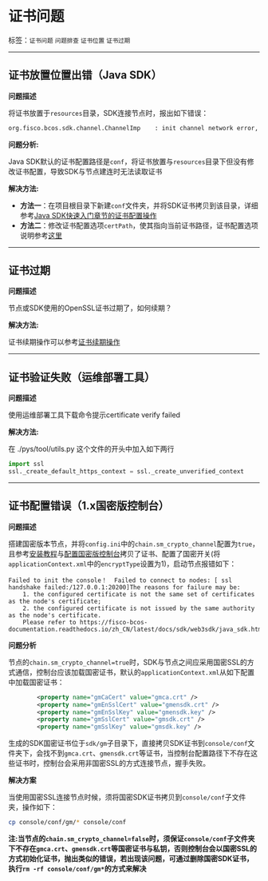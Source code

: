 # 证书问题

标签：``证书问题`` ``问题排查`` ``证书位置`` ``证书过期``

----

## 证书放置位置出错（Java SDK）

**问题描述**

将证书放置于`resources`目录，SDK连接节点时，报出如下错误：

```bash
org.fisco.bcos.sdk.channel.ChannelImp    : init channel network error, Not providing all the certificates to connect to the node! Please provide the certificates to connect with the block-chain.
```

**问题分析:** 

Java SDK默认的证书配置路径是`conf`，将证书放置与`resources`目录下但没有修改证书配置，导致SDK与节点建连时无法读取证书

**解决方法:**

- **方法一**：在项目根目录下新建`conf`文件夹，并将SDK证书拷贝到该目录，详细参考[Java SDK快速入门章节的证书配置操作](../sdk/java_sdk/quick_start.html#sdk)
- **方法二**：修改证书配置选项`certPath`，使其指向当前证书路径，证书配置选项说明参考[这里](../sdk/java_sdk/configuration.html#id5)
<hr>

## 证书过期

**问题描述**

节点或SDK使用的OpenSSL证书过期了，如何续期？

**解决方法:**

证书续期操作可以参考[证书续期操作](../blockchain_dev/certificates.html#id9)
<hr>

## 证书验证失败（运维部署工具）

**问题描述**

使用运维部署工具下载命令提示certificate verify failed

**解决方法:**

在 ./pys/tool/utils.py 这个文件的开头中加入如下两行

```python
import ssl
ssl._create_default_https_context = ssl._create_unverified_context
```
<hr>

## 证书配置错误（1.x国密版控制台）
**问题描述**

搭建国密版本节点，并将`config.ini`中的`chain.sm_crypto_channel`配置为`true`，且参考[安装教程](../tutorial/installation.md)与[配置国密版控制台](../console/console.html#id10)拷贝了证书、配置了国密开关(将`applicationContext.xml`中的`encryptType`设置为1)，启动节点报错如下：

```
Failed to init the console！  Failed to connect to nodes: [ ssl handshake failed:/127.0.0.1:20200]The reasons for failure may be:
	1. the configured certificate is not the same set of certificates as the node's certificate;
	2. the configured certificate is not issued by the same authority as the node's certificate.
	Please refer to https://fisco-bcos-documentation.readthedocs.io/zh_CN/latest/docs/sdk/web3sdk/java_sdk.html#id24
```

**问题分析**

节点的`chain.sm_crypto_channel=true`时，SDK与节点之间应采用国密SSL的方式通信，控制台应该加载国密证书，默认的`applicationContext.xml`从如下配置中加载国密证书：

```xml
        <property name="gmCaCert" value="gmca.crt" />
        <property name="gmEnSslCert" value="gmensdk.crt" />
        <property name="gmEnSslKey" value="gmensdk.key" />
        <property name="gmSslCert" value="gmsdk.crt" />
        <property name="gmSslKey" value="gmsdk.key" />
```

生成的SDK国密证书位于`sdk/gm`子目录下，直接拷贝SDK证书到`console/conf`文件夹下，会找不到`gmca.crt`、`gmensdk.crt`等证书，当控制台配置路径下不存在这些证书时，控制台会采用非国密SSL的方式连接节点，握手失败。

**解决方案**

当使用国密SSL连接节点时候，须将国密SDK证书拷贝到`console/conf`子文件夹，操作如下：
```bash
cp console/conf/gm/* console/conf
```

**注:当节点的`chain.sm_crypto_channel=false`时，须保证`console/conf`子文件夹下不存在`gmca.crt`、`gmensdk.crt`等国密证书与私钥，否则控制台会以国密SSL的方式初始化证书，抛出类似的错误，若出现该问题，可通过删除国密SDK证书，执行`rm -rf console/conf/gm*`的方式来解决**
